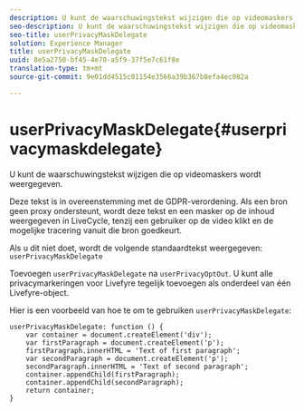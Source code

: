 ```yaml
---
description: U kunt de waarschuwingstekst wijzigen die op videomaskers wordt weergegeven.
seo-description: U kunt de waarschuwingstekst wijzigen die op videomaskers wordt weergegeven.
seo-title: userPrivacyMaskDelegate
solution: Experience Manager
title: userPrivacyMaskDelegate
uuid: 8e5a2750-bf45-4e70-a5f9-37f5e7c61f8e
translation-type: tm+mt
source-git-commit: 9e01dd4515c01154e3566a39b367b8efa4ec082a

---
```



# userPrivacyMaskDelegate{#userprivacymaskdelegate}

U kunt de waarschuwingstekst wijzigen die op videomaskers wordt weergegeven.

Deze tekst is in overeenstemming met de GDPR-verordening. Als een bron geen proxy ondersteunt, wordt deze tekst en een masker op de inhoud weergegeven in LiveCycle, tenzij een gebruiker op de video klikt en de mogelijke tracering vanuit die bron goedkeurt.

Als u dit niet doet, wordt de volgende standaardtekst weergegeven: `userPrivacyMaskDelegate`

Toevoegen `userPrivacyMaskDelegate` na `userPrivacyOptOut`. U kunt alle privacymarkeringen voor Livefyre tegelijk toevoegen als onderdeel van één Livefyre-object.

Hier is een voorbeeld van hoe te om te gebruiken `userPrivacyMaskDelegate`:

```
userPrivacyMaskDelegate: function () { 
    var container = document.createElement('div'); 
    var firstParagraph = document.createElement('p'); 
    firstParagraph.innerHTML = 'Text of first paragraph'; 
    var secondParagraph = document.createElement('p'); 
    secondParagraph.innerHTML = 'Text of second paragraph'; 
    container.appendChild(firstParagraph); 
    container.appendChild(secondParagraph); 
    return container; 
}
```
